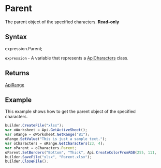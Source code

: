 # Parent

The parent object of the specified characters. **Read-only**

## Syntax

expression.Parent;

`expression` - A variable that represents a [ApiCharacters](../ApiCharacters.md) class.

## Returns

[ApiRange](../../ApiRange/ApiRange.md)

## Example

This example shows how to get the parent object of the specified characters.

```javascript
builder.CreateFile("xlsx");
var oWorksheet = Api.GetActiveSheet();
var oRange = oWorksheet.GetRange("B1");
oRange.SetValue("This is just a sample text.");
var oCharacters = oRange.GetCharacters(23, 4);
var oParent = oCharacters.Parent;
oParent.SetBorders("Bottom", "Thick", Api.CreateColorFromRGB(255, 111, 61));
builder.SaveFile("xlsx", "Parent.xlsx");
builder.CloseFile();
```
